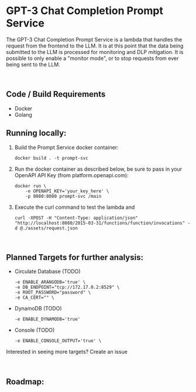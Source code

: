 # GPT-3 Chat Completion Prompt Service

The GPT-3 Chat Completion Prompt Service is a lambda that handles the request from the frontend to the LLM. It is at this point that the data being submitted to the LLM is processed for monitoring and DLP mitigation. It is possible to only enable a "monitor mode", or to stop requests from ever being sent to the LLM.

<br />

## Code / Build Requirements

- Docker
- Golang

## Running locally:

1. Build the Prompt Service docker container: <br />
    ```
    docker build . -t prompt-svc
    ```

1. Run the docker container as described below, be sure to pass in your OpenAPI API Key (from platform.openapi.com):
    ```
    docker run \
        -e OPENAPI_KEY='your_key_here' \
        -p 8080:8080 prompt-svc /main
    ```

1. Execute the curl command to test the lambda and 
    ```
    curl -XPOST -H "Content-Type: application/json" "http://localhost:8080/2015-03-31/functions/function/invocations" -d @./assets/request.json
    ```

<br />

## Planned Targets for further analysis:

- Circulate Database (TODO)
    ```
    -e ENABLE_ARANGODB='true' \
    -e DB_ENDPOINT="tcp://172.17.0.2:8529" \
    -e ROOT_PASSWORD="password" \
    -e CA_CERT="" \
    ```
- DynamoDB (TODO)
    ```
    -e ENABLE_DYNAMODB='true'
    ```
- Console (TODO)
    ```
    -e ENABLE_CONSOLE_OUTPUT='true' \
    ```

Interested in seeing more targets? Create an issue

<br />

## Roadmap:

